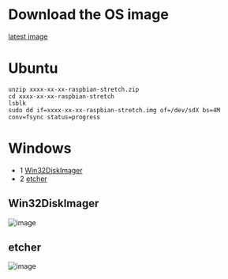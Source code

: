# Download the OS image
[latest image ](https://downloads.raspberrypi.org/raspbian_latest)
# Ubuntu
```
unzip xxxx-xx-xx-raspbian-stretch.zip
cd xxxx-xx-xx-raspbian-stretch
lsblk
sudo dd if=xxxx-xx-xx-raspbian-stretch.img of=/dev/sdX bs=4M conv=fsync status=progress
```
# Windows
- 1 [Win32DiskImager](https://sourceforge.net/projects/win32diskimager/files/Archive/win32diskimager-1.0.0-install.exe/download)
- 2 [etcher](https://etcher.io/)
## Win32DiskImager
![image](https://user-images.githubusercontent.com/2216970/53687351-8ba42c80-3d6e-11e9-84fe-ab64ccad0844.png)
## etcher
![image](https://user-images.githubusercontent.com/2216970/53687353-92cb3a80-3d6e-11e9-96c5-3d19775dd12e.png)
